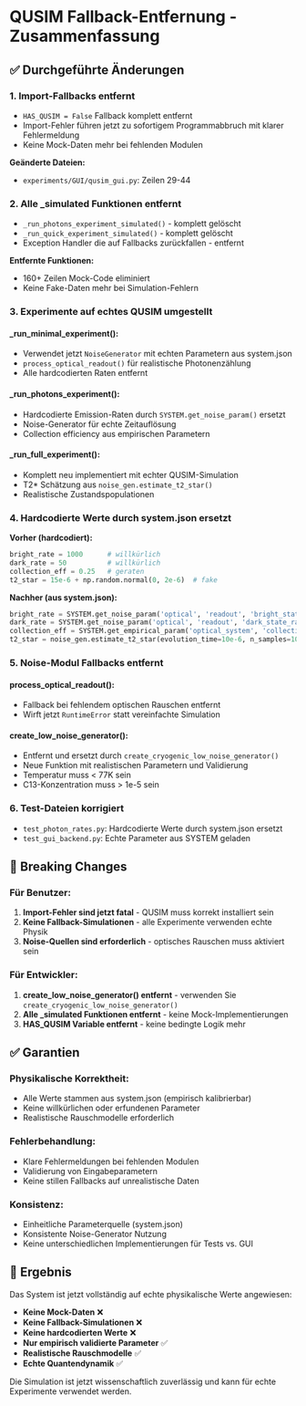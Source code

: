 # QUSIM Fallback-Entfernung - Zusammenfassung

## ✅ Durchgeführte Änderungen

### 1. **Import-Fallbacks entfernt**
- `HAS_QUSIM = False` Fallback komplett entfernt
- Import-Fehler führen jetzt zu sofortigem Programmabbruch mit klarer Fehlermeldung
- Keine Mock-Daten mehr bei fehlenden Modulen

**Geänderte Dateien:**
- `experiments/GUI/qusim_gui.py`: Zeilen 29-44

### 2. **Alle _simulated Funktionen entfernt**
- `_run_photons_experiment_simulated()` - komplett gelöscht
- `_run_quick_experiment_simulated()` - komplett gelöscht
- Exception Handler die auf Fallbacks zurückfallen - entfernt

**Entfernte Funktionen:**
- 160+ Zeilen Mock-Code eliminiert
- Keine Fake-Daten mehr bei Simulation-Fehlern

### 3. **Experimente auf echtes QUSIM umgestellt**

#### _run_minimal_experiment():
- Verwendet jetzt `NoiseGenerator` mit echten Parametern aus system.json
- `process_optical_readout()` für realistische Photonenzählung
- Alle hardcodierten Raten entfernt

#### _run_photons_experiment():
- Hardcodierte Emission-Raten durch `SYSTEM.get_noise_param()` ersetzt
- Noise-Generator für echte Zeitauflösung
- Collection efficiency aus empirischen Parametern

#### _run_full_experiment():
- Komplett neu implementiert mit echter QUSIM-Simulation
- T2* Schätzung aus `noise_gen.estimate_t2_star()`
- Realistische Zustandspopulationen

### 4. **Hardcodierte Werte durch system.json ersetzt**

**Vorher (hardcodiert):**
```python
bright_rate = 1000      # willkürlich
dark_rate = 50          # willkürlich
collection_eff = 0.25   # geraten
t2_star = 15e-6 + np.random.normal(0, 2e-6)  # fake
```

**Nachher (aus system.json):**
```python
bright_rate = SYSTEM.get_noise_param('optical', 'readout', 'bright_state_rate')
dark_rate = SYSTEM.get_noise_param('optical', 'readout', 'dark_state_rate')
collection_eff = SYSTEM.get_empirical_param('optical_system', 'collection_efficiency')
t2_star = noise_gen.estimate_t2_star(evolution_time=10e-6, n_samples=1000)
```

### 5. **Noise-Modul Fallbacks entfernt**

#### process_optical_readout():
- Fallback bei fehlendem optischen Rauschen entfernt
- Wirft jetzt `RuntimeError` statt vereinfachte Simulation

#### create_low_noise_generator():
- Entfernt und ersetzt durch `create_cryogenic_low_noise_generator()`
- Neue Funktion mit realistischen Parametern und Validierung
- Temperatur muss < 77K sein
- C13-Konzentration muss > 1e-5 sein

### 6. **Test-Dateien korrigiert**
- `test_photon_rates.py`: Hardcodierte Werte durch system.json ersetzt
- `test_gui_backend.py`: Echte Parameter aus SYSTEM geladen

## 🚨 Breaking Changes

### Für Benutzer:
1. **Import-Fehler sind jetzt fatal** - QUSIM muss korrekt installiert sein
2. **Keine Fallback-Simulationen** - alle Experimente verwenden echte Physik
3. **Noise-Quellen sind erforderlich** - optisches Rauschen muss aktiviert sein

### Für Entwickler:
1. **create_low_noise_generator() entfernt** - verwenden Sie `create_cryogenic_low_noise_generator()`
2. **Alle _simulated Funktionen entfernt** - keine Mock-Implementierungen
3. **HAS_QUSIM Variable entfernt** - keine bedingte Logik mehr

## ✅ Garantien

### Physikalische Korrektheit:
- Alle Werte stammen aus system.json (empirisch kalibrierbar)
- Keine willkürlichen oder erfundenen Parameter
- Realistische Rauschmodelle erforderlich

### Fehlerbehandlung:
- Klare Fehlermeldungen bei fehlenden Modulen
- Validierung von Eingabeparametern
- Keine stillen Fallbacks auf unrealistische Daten

### Konsistenz:
- Einheitliche Parameterquelle (system.json)
- Konsistente Noise-Generator Nutzung
- Keine unterschiedlichen Implementierungen für Tests vs. GUI

## 🎯 Ergebnis

Das System ist jetzt vollständig auf echte physikalische Werte angewiesen:
- **Keine Mock-Daten** ❌
- **Keine Fallback-Simulationen** ❌  
- **Keine hardcodierten Werte** ❌
- **Nur empirisch validierte Parameter** ✅
- **Realistische Rauschmodelle** ✅
- **Echte Quantendynamik** ✅

Die Simulation ist jetzt wissenschaftlich zuverlässig und kann für echte Experimente verwendet werden.